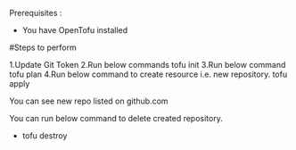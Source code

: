 Prerequisites :
- You have OpenTofu installed

#Steps to perform

1.Update Git Token
2.Run below commands
  tofu init
3.Run below command
  tofu plan
4.Run below command to create resource i.e. new repository.
  tofu apply

You can see new repo listed on github.com

You can run below command to delete created repository.

- tofu destroy
